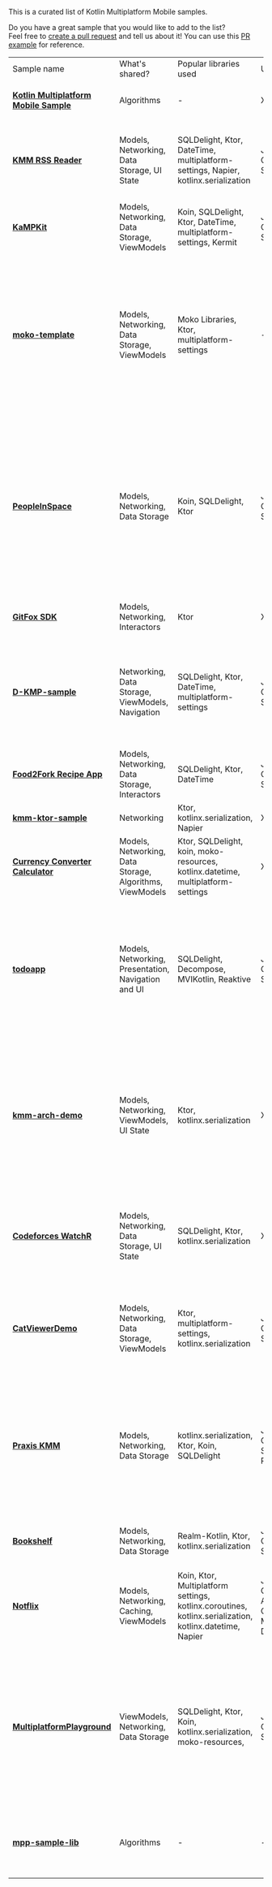 [//]: # (title: Samples)

This is a curated list of Kotlin Multiplatform Mobile samples.

Do you have a great sample that you would like to add to the list?  
Feel free to [create a pull request](https://github.com/JetBrains/kotlin-web-site/edit/master/docs/topics/multiplatform-mobile/multiplatform-mobile-samples.md) and tell us about it! You can use this [PR example](https://github.com/JetBrains/kotlin-web-site/pull/2723) for reference.

<table>
  <tr>
    <td>Sample name</td>
    <td>What's shared?</td>
    <td>Popular libraries used</td>
    <td>UI Framework</td>
    <td>iOS integration</td>
    <td>Platform APIs</td>
    <td>Tests</td>
    <td>JS target</td>
    <td>Features</td>
  </tr>
  <tr>
    <td>
      <strong><a href="https://github.com/Kotlin/kmm-basic-sample">Kotlin Multiplatform Mobile Sample</a></strong>
    </td>
    <td>Algorithms</td>
    <td>-</td>
    <td>XML, SwiftUI</td>
    <td>Xcode build phases</td>
    <td>✅</td>
    <td>-</td>
    <td>-</td>
    <td>
      <ul>
        <li><code>expect</code>/<code>actual</code> declarations</li>
      </ul>
    </td>
  </tr>
  <tr>
    <td>
      <strong><a href="https://github.com/Kotlin/kmm-production-sample">KMM RSS Reader</a></strong>
    </td>
    <td>Models, Networking, Data Storage, UI State</td>
    <td>SQLDelight, Ktor, DateTime, multiplatform-settings, Napier, kotlinx.serialization</td>
    <td>Jetpack Compose, SwiftUI</td>
    <td>Xcode build phases</td>
    <td>✅</td>
    <td>-</td>
    <td>-</td>
    <td>
      <ul>
        <li>Redux for sharing UI State</li>
        <li>Published to Google Play and App Store</li>
      </ul>
    </td>
  </tr>
  <tr>
    <td>
      <strong><a href="https://github.com/touchlab/KaMPKit">KaMPKit</a></strong>
    </td>
    <td>Models, Networking, Data Storage, ViewModels</td>
    <td>Koin, SQLDelight, Ktor, DateTime, multiplatform-settings, Kermit</td>
    <td>Jetpack Compose, SwiftUI</td>
    <td>CocoaPods</td>
    <td>-</td>
    <td>✅</td>
    <td>-</td>
    <td>-</td>
  </tr>
  <tr>
    <td>
      <strong><a href="https://github.com/icerockdev/moko-template">moko-template</a></strong>
    </td>
    <td>Models, Networking, Data Storage, ViewModels</td>
    <td>Moko Libraries, Ktor, multiplatform-settings</td>
    <td>-</td>
    <td>CocoaPods</td>
    <td>-</td>
    <td>✅</td>
    <td>-</td>
    <td>
      <ul>
        <li>Modular architecture</li>
        <li>Shared features: Resource management, Runtime permissions access, Media access, UI lists management</li>
        <li>Network layer generation from OpenAPI.</li>
      </ul>
    </td>
  </tr>
  <tr>
    <td>
      <strong><a href="https://github.com/joreilly/PeopleInSpace">PeopleInSpace</a></strong>
    </td>
    <td>Models, Networking, Data Storage</td>
    <td>Koin, SQLDelight, Ktor</td>
    <td>Jetpack Compose, SwiftUI</td>
    <td>CocoaPods, Swift Packages</td>
    <td>-</td>
    <td>✅</td>
    <td>✅</td>
    <td>
      <ul>
        Targets list:
        <li> Android Wear OS</li>
        <li>iOS</li>
        <li>watchOS</li>
        <li>macOS Desktop (Compose for Desktop)</li>
        <li>Web (Compose for Web)</li>
        <li>Web (Kotlin/JS + React Wrapper)</li>
        <li>JVM</li>
      </ul>
    </td>
  </tr>
  <tr>
    <td>
      <strong><a href="https://gitlab.com/terrakok/gitlab-client">GitFox SDK</a></strong>
    </td>
    <td>Models, Networking, Interactors</td>
    <td>Ktor</td>
    <td>XML, UIKit</td>
    <td>Xcode build phases</td>
    <td>-</td>
    <td>-</td>
    <td>✅</td>
    <td>
      <ul>
        <li>Integrated into Flutter app</li>
      </ul>
    </td>
  </tr>
  <tr>
    <td>
      <strong><a href="https://github.com/dbaroncelli/D-KMP-sample">D-KMP-sample</a></strong>
    </td>
    <td>Networking, Data Storage, ViewModels, Navigation</td>
    <td>SQLDelight, Ktor, DateTime, multiplatform-settings</td>
    <td>Jetpack Compose, SwiftUI</td>
    <td>Xcode build phases</td>
    <td>-</td>
    <td>✅</td>
    <td>✅</td>
    <td>
      <ul>
        <li>Implements the MVI pattern and the unidirectional data flow</li>
        <li>Uses Kotlin's StateFlow to trigger UI layer recompositions</li>
      </ul>
    </td>
  </tr>
  <tr>
    <td>
      <strong><a href="https://github.com/mitchtabian/Food2Fork-KMM">Food2Fork Recipe App</a></strong>
    </td>
    <td>Models, Networking, Data Storage, Interactors</td>
    <td>SQLDelight, Ktor, DateTime</td>
    <td>Jetpack Compose, SwiftUI</td>
    <td>CocoaPods</td>
    <td>-</td>
    <td>-</td>
    <td>-</td>
    <td>-</td>
  </tr>
  <tr>
    <td>
      <strong><a href="https://github.com/KaterinaPetrova/kmm-ktor-sample">kmm-ktor-sample</a></strong>
    </td>
    <td>Networking</td>
    <td>Ktor, kotlinx.serialization, Napier</td>
    <td>XML, SwiftUI</td>
    <td>Xcode build phases</td>
    <td>-</td>
    <td>-</td>
    <td>-</td>
    <td>
      <ul>
        <li><a href="https://www.youtube.com/watch?v=_Q62iJoNOfg&amp;list=PLlFc5cFwUnmy_oVc9YQzjasSNoAk4hk_C&amp;index=2">Video tutorial</a></li>
      </ul>
    </td>
  </tr>
  <tr>
    <td>
      <strong><a href="https://github.com/CurrencyConverterCalculator/CCC">Currency Converter Calculator</a></strong>
    </td>
    <td>Models, Networking, Data Storage, Algorithms, ViewModels</td>
    <td>Ktor, SQLDelight, koin, moko-resources, kotlinx.datetime, multiplatform-settings</td>
    <td>XML, SwiftUI</td>
    <td>CocoaPods</td>
    <td>✅</td>
    <td>✅</td>
    <td>-</td>
    <td>
      <ul>
        <li>Logic shared with the backend</li>
      </ul>
    </td>
  </tr>
  <tr>
    <td><strong><a href="https://github.com/JetBrains/compose-jb/tree/master/examples/todoapp">todoapp</a></strong></td>
    <td>Models, Networking, Presentation, Navigation and UI </td>
    <td>SQLDelight, Decompose, MVIKotlin, Reaktive</td>
    <td>Jetpack Compose, SwiftUI</td>
    <td>Xcode build phases</td>
    <td>-</td>
    <td>✅</td>
    <td>✅</td>
    <td>
      <ul>
        <li>99% of the code is shared</li>
        <li>MVI architectural pattern</li>
        <li>Shared UI across Android, Desktop and Web via <a href="https://www.jetbrains.com/lp/compose-mpp/">Compose Multiplatform</a></li>
      </ul>
    </td>
  </tr>
  <tr>
    <td><strong><a href="https://github.com/fededri/kmm-demo">kmm-arch-demo</a></strong></td>
    <td>Models, Networking, ViewModels, UI State</td>
    <td>Ktor, kotlinx.serialization</td>
    <td>XML, SwiftUI</td>
    <td>CocoaPods</td>
    <td>-</td>
    <td>-</td>
    <td>-</td>
    <td>
      <ul>
        <li>Uses <a href="https://github.com/fededri/Arch">Arch</a>, a Kotlin Multiplatform Mobile library that is based on Spotify’s Mobius library but uses SharedFlow, StateFlow and coroutines instead of RxJava</li>
      </ul>
    </td>
  </tr>
  <tr>
    <td><strong><a href="https://github.com/xorum-io/codeforces_watcher">Codeforces WatchR</a></strong></td>
    <td>Models, Networking, Data Storage, UI State</td>
    <td>SQLDelight, Ktor, kotlinx.serialization</td>
    <td>XML, UIKit</td>
    <td>CocoaPods</td>
    <td>✅</td>
    <td>✅</td>
    <td>-</td>
    <td>
      <ul>
        <li>Uses Redux (<a href="https://github.com/xorum-io/ReKamp">ReKamp</a>) for sharing UI State</li>
        <li>Published to Google Play and App Store</li>
      </ul>
    </td>
  </tr>
  <tr>
    <td>
      <strong><a href="https://github.com/MartinRajniak/CatViewerDemo">CatViewerDemo</a></strong>
    </td>
    <td>Models, Networking, Data Storage, ViewModels</td>
    <td>Ktor, multiplatform-settings, kotlinx.serialization</td>
    <td>Jetpack Compose, SwiftUI</td>
    <td>Xcode build phases</td>
    <td>✅</td>
    <td>✅</td>
    <td>-</td>
    <td>
      <ul>
        <li>Android Architecture</li>
        <li>Pagination</li>
        <li>Works on M1</li>
        <li>GitHubActions CI</li>
        <li>Cats 🐈</li>
      </ul>
    </td>
  </tr>
  <tr>
    <td>
      <strong><a href="https://github.com/mutualmobile/praxiskmm">Praxis KMM</a></strong>
    </td>
    <td>Models, Networking, Data Storage</td>
    <td>kotlinx.serialization, Ktor, Koin, SQLDelight</td>
    <td>Jetpack Compose, SwiftUI, ReactJS</td>
    <td>CocoaPods, Swift Packages</td>
    <td>✅</td>
    <td>-</td>
    <td>✅</td>
    <td>
      <ul>
        Targets list:
        <li>iOS</li>
        <li>Android</li>
        <li>Android Wear OS</li>
        <li>watchOS</li>
        <li>macOS Desktop (Swift UI)</li>
        <li>Web (Kotlin/JS + React Wrapper)</li>
      </ul>
    </td>
  </tr>
  <tr>
    <td>
      <strong><a href="https://github.com/realm/realm-kotlin-samples/tree/main/Bookshelf">Bookshelf</a></strong>
    </td>
    <td>Models, Networking, Data Storage</td>
    <td>Realm-Kotlin, Ktor, kotlinx.serialization</td>
    <td>Jetpack Compose, SwiftUI</td>
    <td>CocoaPods</td>
    <td>-</td>
    <td>-</td>
    <td>-</td>
    <td>
      <ul>
        <li> Uses <a href="https://realm.io/">Realm</a> for data persistence </li>
      </ul>
    </td>
  </tr>
  <tr>
    <td>
      <strong><a href="https://github.com/VictorKabata/Notflix">Notflix</a></strong>
    </td>
    <td>Models, Networking, Caching, ViewModels</td>
    <td>Koin, Ktor, Multiplatform settings, kotlinx.coroutines, kotlinx.serialization, kotlinx.datetime, Napier</td>
    <td>Jetpack Compose-Android, Compose Multiplatform-Desktop</td>
    <td>-</td>
    <td>✅</td>
    <td>-</td>
    <td>✅</td>
    <td>
      <ul>
        <li>Modular architecture</li>
        <li>Runs on desktop</li>
        <li>Sharing viewmodel</li>
      </ul>
    </td>
  </tr>
  <tr>
    <td>
      <strong><a href="https://github.com/halcyonmobile/MultiplatformPlayground">MultiplatformPlayground</a></strong>
    </td>
    <td>ViewModels, Networking, Data Storage</td>
    <td>SQLDelight, Ktor, Koin, kotlinx.serialization, moko-resources,</td>
    <td>Jetpack Compose, SwiftUI</td>
    <td>CocoaPods</td>
    <td>✅</td>
    <td>Android only</td>
    <td>✅</td>
    <td>
      <ul>
        <li>Shared file upload</li>
        <li>Multi-module setup</li>
        <li>Shared file upload</li>
        <li>sharing code between Backend - Mobile & Frontend platforms (macOS, iOS, Android)</li>
      </ul>
    </td>
  </tr>
<tr>
    <td>
      <strong><a href="https://github.com/KaterinaPetrova/mpp-sample-lib">mpp-sample-lib</a></strong>
    </td>
    <td>Algorithms</td>
    <td>-</td>
    <td>-</td>
    <td>-</td>
    <td>✅</td>
    <td>-</td>
    <td>✅</td>
    <td>
      <ul>
        <li>Demonstrates how to create a multiplatform library (<a href="https://dev.to/kathrinpetrova/series/11926">tutorial</a>)</li>
      </ul>
    </td>
  </tr>
</table>